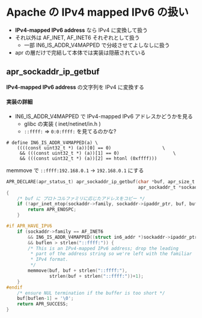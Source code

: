 # Apache の IPv4 mapped IPv6 の扱い

 * **IPv4-mapped IPv6 address** なら IPv4 に変換して扱う
 * それ以外は AF_INET, AF_INET6 それぞれとして扱う
   * 一部 IN6_IS_ADDR_V4MAPPED で分岐させてよしなしに扱う
 * apr の層だけで完結して本体では実装は隠蔽されている

## apr_sockaddr_ip_getbuf

**IPv4-mapped IPv6 address** の文字列を IPv4 に変換する

#### 実装の詳細

 * IN6_IS_ADDR_V4MAPPED で IPv4-mapped IPv6 アドレスかどうかを見る
   * glibc の実装 ( inet/netinet/in.h )
   * `::ffff:` => `0:0:ffff:` を見てるのかな?

```
# define IN6_IS_ADDR_V4MAPPED(a) \
	((((const uint32_t *) (a))[0] == 0)				      \
	 && (((const uint32_t *) (a))[1] == 0)				      \
	 && (((const uint32_t *) (a))[2] == htonl (0xffff)))
```   
    
memmove で `::ffff:192.168.0.1`  -> `192.168.0.1` にする 


```c
APR_DECLARE(apr_status_t) apr_sockaddr_ip_getbuf(char *buf, apr_size_t buflen,
                                                 apr_sockaddr_t *sockaddr)
{
    /* buf に プロトコルファミリに応じたアドレスをコピー */
    if (!apr_inet_ntop(sockaddr->family, sockaddr->ipaddr_ptr, buf, buflen)) {
        return APR_ENOSPC;
    }

#if APR_HAVE_IPV6
    if (sockaddr->family == AF_INET6 
        && IN6_IS_ADDR_V4MAPPED((struct in6_addr *)sockaddr->ipaddr_ptr)
        && buflen > strlen("::ffff:")) {
        /* This is an IPv4-mapped IPv6 address; drop the leading
         * part of the address string so we're left with the familiar
         * IPv4 format.
         */
        memmove(buf, buf + strlen("::ffff:"),
                strlen(buf + strlen("::ffff:"))+1);
    }
#endif
    /* ensure NUL termination if the buffer is too short */
    buf[buflen-1] = '\0';
    return APR_SUCCESS;
}
```
 